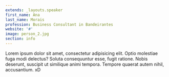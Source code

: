 ```yaml
---
extends: _layouts.speaker
first_name: Ana
last_name: Morais
profession: Business Consultant in Bandeirantes
website: '#'
image: person_2.jpg
section: info
---
```

Lorem ipsum dolor sit amet, consectetur adipisicing elit. Optio molestiae fuga modi delectus? Soluta consequuntur esse, fugit ratione. Nobis deserunt, suscipit ut similique animi tempora. Tempore quaerat autem nihil, accusantium. xD
